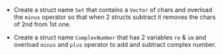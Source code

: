 * Create a struct name `Set` that contains a `Vector` of chars and overload the `minus`
operator so that when 2 structs subtract it removes the chars of 2nd from 1st one.

* Create a struct name `ComplexNumber` that has 2 variables `re` & `im` and overload `minus`
and `plus` operator to add and subtract complex number.